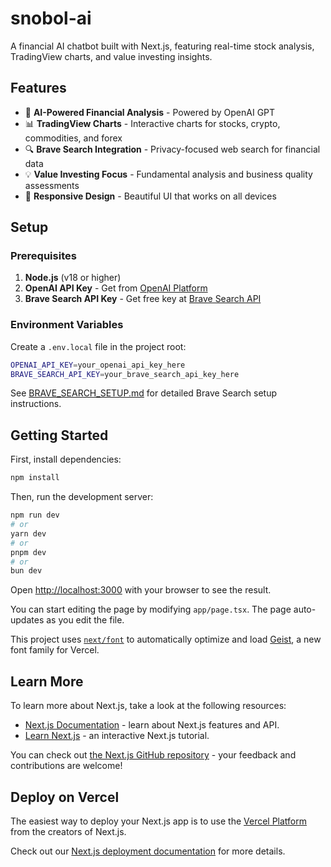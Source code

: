 # snobol-ai

A financial AI chatbot built with Next.js, featuring real-time stock analysis, TradingView charts, and value investing insights.

## Features

- 🤖 **AI-Powered Financial Analysis** - Powered by OpenAI GPT
- 📊 **TradingView Charts** - Interactive charts for stocks, crypto, commodities, and forex
- 🔍 **Brave Search Integration** - Privacy-focused web search for financial data
- 💡 **Value Investing Focus** - Fundamental analysis and business quality assessments
- 📱 **Responsive Design** - Beautiful UI that works on all devices

## Setup

### Prerequisites

1. **Node.js** (v18 or higher)
2. **OpenAI API Key** - Get from [OpenAI Platform](https://platform.openai.com/)
3. **Brave Search API Key** - Get free key at [Brave Search API](https://api.search.brave.com/register)

### Environment Variables

Create a `.env.local` file in the project root:

```bash
OPENAI_API_KEY=your_openai_api_key_here
BRAVE_SEARCH_API_KEY=your_brave_search_api_key_here
```

See [BRAVE_SEARCH_SETUP.md](./BRAVE_SEARCH_SETUP.md) for detailed Brave Search setup instructions.

## Getting Started

First, install dependencies:

```bash
npm install
```

Then, run the development server:

```bash
npm run dev
# or
yarn dev
# or
pnpm dev
# or
bun dev
```

Open [http://localhost:3000](http://localhost:3000) with your browser to see the result.

You can start editing the page by modifying `app/page.tsx`. The page auto-updates as you edit the file.

This project uses [`next/font`](https://nextjs.org/docs/app/building-your-application/optimizing/fonts) to automatically optimize and load [Geist](https://vercel.com/font), a new font family for Vercel.

## Learn More

To learn more about Next.js, take a look at the following resources:

- [Next.js Documentation](https://nextjs.org/docs) - learn about Next.js features and API.
- [Learn Next.js](https://nextjs.org/learn) - an interactive Next.js tutorial.

You can check out [the Next.js GitHub repository](https://github.com/vercel/next.js) - your feedback and contributions are welcome!

## Deploy on Vercel

The easiest way to deploy your Next.js app is to use the [Vercel Platform](https://vercel.com/new?utm_medium=default-template&filter=next.js&utm_source=create-next-app&utm_campaign=create-next-app-readme) from the creators of Next.js.

Check out our [Next.js deployment documentation](https://nextjs.org/docs/app/building-your-application/deploying) for more details.
